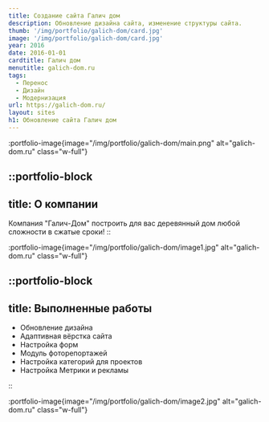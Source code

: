 ```yaml
---
title: Создание сайта Галич дом
description: Обновление дизайна сайта, изменение структуры сайта. 
thumb: '/img/portfolio/galich-dom/card.jpg'
image: '/img/portfolio/galich-dom/card.jpg'
year: 2016
date: 2016-01-01
cardtitle: Галич дом
menutitle: galich-dom.ru
tags:
  - Перенос
  - Дизайн
  - Модернизация
url: https://galich-dom.ru/
layout: sites
h1: Обновление сайта Галич дом
---
```



:portfolio-image{image="/img/portfolio/galich-dom/main.png" alt="galich-dom.ru" class="w-full"}

::portfolio-block
---
title: О компании
---
Компания "Галич-Дом" построить для вас деревянный дом любой сложности в сжатые сроки!
::

:portfolio-image{image="/img/portfolio/galich-dom/image1.jpg" alt="galich-dom.ru" class="w-full"}

::portfolio-block
---
title: Выполненные работы
---

- Обновление дизайна
- Адаптивная вёрстка сайта
- Настройка форм
- Модуль фоторепортажей
- Настройка категорий для проектов
- Настройка Метрики и рекламы

::

:portfolio-image{image="/img/portfolio/galich-dom/image2.jpg" alt="galich-dom.ru" class="w-full"}